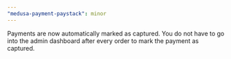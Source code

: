 ```yaml
---
"medusa-payment-paystack": minor
---
```


Payments are now automatically marked as captured. You do not have to go into the admin dashboard after every order to mark the payment as captured.
